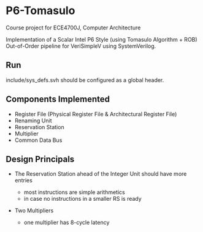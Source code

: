 # P6-Tomasulo

Course project for ECE4700J, Computer Architecture

Implementation of a Scalar Intel P6 Style (using Tomasulo Algorithm + ROB) Out-of-Order pipeline for VeriSimpleV using SystemVerilog.

## Run

include/sys_defs.svh should be configured as a global header.

## Components Implemented

- Register File (Physical Register File & Architectural Register File)
- Renaming Unit
- Reservation Station
- Multiplier
- Common Data Bus

## Design Principals

- The Reservation Station ahead of the Integer Unit should have more entries
  - most instructions are simple arithmetics
  - in case no instructions in a smaller RS is ready

- Two Multipliers
  - one multiplier has 8-cycle latency
  